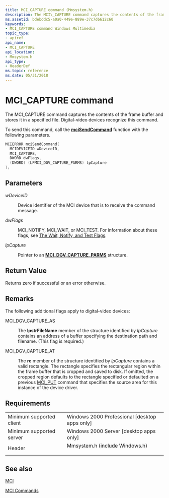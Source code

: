 ```yaml
---
title: MCI_CAPTURE command (Mmsystem.h)
description: The MCI\_CAPTURE command captures the contents of the frame buffer and stores it in a specified file. Digital-video devices recognize this command.
ms.assetid: bdebddc5-a0a0-449e-889e-37c7d6612c60
keywords:
- MCI_CAPTURE command Windows Multimedia
topic_type:
- apiref
api_name:
- MCI_CAPTURE
api_location:
- Mmsystem.h
api_type:
- HeaderDef
ms.topic: reference
ms.date: 05/31/2018
---
```


# MCI\_CAPTURE command

The MCI\_CAPTURE command captures the contents of the frame buffer and stores it in a specified file. Digital-video devices recognize this command.

To send this command, call the [**mciSendCommand**](/previous-versions//dd757160(v=vs.85)) function with the following parameters.


```C++
MCIERROR mciSendCommand(
  MCIDEVICEID wDeviceID, 
  MCI_CAPTURE, 
  DWORD dwFlags, 
  (DWORD) (LPMCI_DGV_CAPTURE_PARMS) lpCapture
);
```



## Parameters

<dl> <dt>

<span id="wDeviceID"></span><span id="wdeviceid"></span><span id="WDEVICEID"></span>*wDeviceID*
</dt> <dd>

Device identifier of the MCI device that is to receive the command message.

</dd> <dt>

<span id="dwFlags"></span><span id="dwflags"></span><span id="DWFLAGS"></span>*dwFlags*
</dt> <dd>

MCI\_NOTIFY, MCI\_WAIT, or MCI\_TEST. For information about these flags, see [The Wait, Notify, and Test Flags](the-wait-notify-and-test-flags.md).

</dd> <dt>

<span id="lpCapture"></span><span id="lpcapture"></span><span id="LPCAPTURE"></span>*lpCapture*
</dt> <dd>

Pointer to an [**MCI\_DGV\_CAPTURE\_PARMS**](/windows/desktop/api/Digitalv/ns-digitalv-mci_dgv_capture_parmsa) structure.

</dd> </dl>

## Return Value

Returns zero if successful or an error otherwise.

## Remarks

The following additional flags apply to digital-video devices:

<dl> <dt>

<span id="MCI_DGV_CAPTURE_AS"></span><span id="mci_dgv_capture_as"></span>MCI\_DGV\_CAPTURE\_AS
</dt> <dd>

The **lpstrFileName** member of the structure identified by *lpCapture* contains an address of a buffer specifying the destination path and filename. (This flag is required.)

</dd> <dt>

<span id="MCI_DGV_CAPTURE_AT"></span><span id="mci_dgv_capture_at"></span>MCI\_DGV\_CAPTURE\_AT
</dt> <dd>

The **rc** member of the structure identified by *lpCapture* contains a valid rectangle. The rectangle specifies the rectangular region within the frame buffer that is cropped and saved to disk. If omitted, the cropped region defaults to the rectangle specified or defaulted on a previous [MCI\_PUT](mci-put.md) command that specifies the source area for this instance of the device driver.

</dd> </dl>

## Requirements



|                                     |                                                                                                           |
|-------------------------------------|-----------------------------------------------------------------------------------------------------------|
| Minimum supported client<br/> | Windows 2000 Professional \[desktop apps only\]<br/>                                                |
| Minimum supported server<br/> | Windows 2000 Server \[desktop apps only\]<br/>                                                      |
| Header<br/>                   | <dl> <dt>Mmsystem.h (include Windows.h)</dt> </dl> |



## See also

<dl> <dt>

[MCI](mci.md)
</dt> <dt>

[MCI Commands](mci-commands.md)
</dt> </dl>

 

